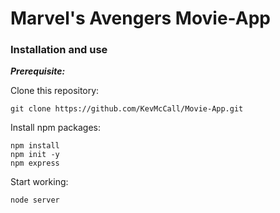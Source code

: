# Marvel's Avengers Movie-App



### Installation and use

***Prerequisite:***

Clone this repository:

```
git clone https://github.com/KevMcCall/Movie-App.git
```

Install npm packages:

```
npm install
npm init -y
npm express
```

Start working:

```
node server
```

